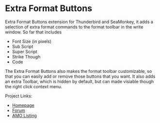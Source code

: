 # Extra Format Buttons

Extra Format Buttons extension for Thunderbird and SeaMonkey, it adds a selection of extra format commands to the format toolbar in the write window.  So far that includes

* Font Size (in pixels)
* Sub Script
* Super Script
* Strike Though
* Code

The Extra Format Buttons also makes the format toolbar customizable, so that you can easily add or remove those buttons that you want.
It also adds an extra Toolbar, which is hidden by default, but can made visiable though the right click context menu.

Project Links:
* <a href="https://codefisher.org/projects/extra_format_buttons/">Homepage</a>
* <a href="https://codefisher.org/forum/">Forum</a>
* <a href="https://addons.mozilla.org/en-US/thunderbird/addon/extra-format-buttons/">AMO Listing</a>

